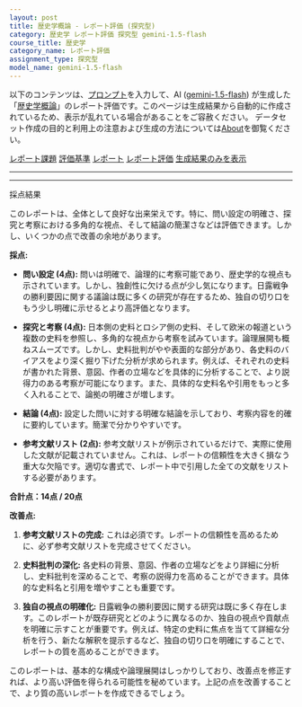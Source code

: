```yaml
---
layout: post
title: 歴史学概論 - レポート評価 (探究型)
category: 歴史学 レポート評価 探究型 gemini-1.5-flash
course_title: 歴史学
category_name: レポート評価
assignment_type: 探究型
model_name: gemini-1.5-flash
---
```


以下のコンテンツは、[プロンプト](http://127.0.0.1:8000/generated/歴史学/gemini-1.5-flash/prompt_レポート評価-探究型.md)を入力して、AI ([gemini-1.5-flash](contents/gemini-1.5-flash)) が生成した「[歴史学概論](/contents/歴史学/)」のレポート評価です。このページは生成結果から自動的に作成されているため、表示が乱れている場合があることをご容赦ください。
データセット作成の目的と利用上の注意および生成の方法については[About](/About)を御覧ください。

[レポート課題](../レポート課題-探究型)
[評価基準](../評価基準-探究型)
[レポート](../レポート-探究型)
[レポート評価](../レポート評価-探究型)
[生成結果のみを表示](http://127.0.0.1:8000/generated/歴史学/gemini-1.5-flash/レポート評価-探究型.md)
  

***
***
  
採点結果

このレポートは、全体として良好な出来栄えです。特に、問い設定の明確さ、探究と考察における多角的な視点、そして結論の簡潔さなどは評価できます。しかし、いくつかの点で改善の余地があります。

**採点:**

* **問い設定 (4点):** 問いは明確で、論理的に考察可能であり、歴史学的な視点も示されています。しかし、独創性に欠ける点が少し気になります。日露戦争の勝利要因に関する議論は既に多くの研究が存在するため、独自の切り口をもう少し明確に示せるとより高評価となります。

* **探究と考察 (4点):**  日本側の史料とロシア側の史料、そして欧米の報道という複数の史料を参照し、多角的な視点から考察を試みています。論理展開も概ねスムーズです。しかし、史料批判がやや表面的な部分があり、各史料のバイアスをより深く掘り下げた分析が求められます。例えば、それぞれの史料が書かれた背景、意図、作者の立場などを具体的に分析することで、より説得力のある考察が可能になります。また、具体的な史料名や引用をもっと多く入れることで、論拠の明確さが増します。

* **結論 (4点):** 設定した問いに対する明確な結論を示しており、考察内容を的確に要約しています。簡潔で分かりやすいです。

* **参考文献リスト (2点):** 参考文献リストが例示されているだけで、実際に使用した文献が記載されていません。これは、レポートの信頼性を大きく損なう重大な欠陥です。適切な書式で、レポート中で引用した全ての文献をリストする必要があります。


**合計点：14点 / 20点**

**改善点:**

1. **参考文献リストの完成:**  これは必須です。レポートの信頼性を高めるために、必ず参考文献リストを完成させてください。

2. **史料批判の深化:**  各史料の背景、意図、作者の立場などをより詳細に分析し、史料批判を深めることで、考察の説得力を高めることができます。具体的な史料名と引用を増やすことも重要です。

3. **独自の視点の明確化:**  日露戦争の勝利要因に関する研究は既に多く存在します。このレポートが既存研究とどのように異なるのか、独自の視点や貢献点を明確に示すことが重要です。例えば、特定の史料に焦点を当てて詳細な分析を行う、新たな解釈を提示するなど、独自の切り口を明確にすることで、レポートの質を高めることができます。


このレポートは、基本的な構成や論理展開はしっかりしており、改善点を修正すれば、より高い評価を得られる可能性を秘めています。上記の点を改善することで、より質の高いレポートを作成できるでしょう。
